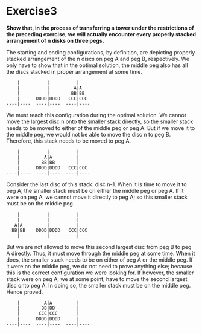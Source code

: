 # Exercise3

**Show that, in the process of transferring a tower under the restrictions of the preceding exercise, we will actually encounter every properly stacked arrangement of n disks on three pegs.**

The starting and ending configurations, by definition, are depicting properly stacked arrangement of the n discs on peg A and peg B, respectively. We only have to show that in the optimal solution, the middle peg also has all the discs stacked in proper arrangement at some time.

```
    |          |          |   
    |          |         A|A  
    |          |        BB|BB 
    |      DDDD|DDDD   CCC|CCC
----|----  ----|----  ----|----
```

We must reach this configuration during the optimal solution. We cannot move the largest disc n onto the smaller stack directly, so the smaller stack needs to be moved to either of the middle peg or peg A. But if we move it to the middle peg, we would not be able to move the disc n to peg B. Therefore, this stack needs to be moved to peg A.

```
    |          |          |   
    |         A|A         |   
    |        BB|BB        |   
    |      DDDD|DDDD   CCC|CCC
----|----  ----|----  ----|----
```

Consider the last disc of this stack: disc n-1. When it is time to move it to peg A, the smaller stack must be on either the middle peg or peg A. If it were on peg A, we cannot move it directly to peg A; so this smaller stack must be on the middle peg.

```
    |          |          |   
    |          |          |   
   A|A         |          |   
  BB|BB    DDDD|DDDD   CCC|CCC
----|----  ----|----  ----|----
```

But we are not allowed to move this second largest disc from peg B to peg A directly. Thus, it must move through the middle peg at some time. When it does, the smaller stack needs to be on either of peg A or the middle peg. If it were on the middle peg, we do not need to prove anything else; because this is the correct configuration we were looking for. If however, the smaller stack were on peg A; we at some point, have to move the second largest disc onto peg A. In doing so, the smaller stack must be on the middle peg. Hence proved.

```
    |         A|A         |   
    |        BB|BB        |   
    |       CCC|CCC       |   
    |      DDDD|DDDD      |   
----|----  ----|----  ----|----
```